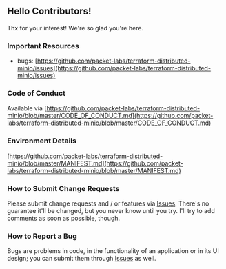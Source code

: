 ## Hello Contributors!
  Thx for your interest! We're so glad you're here. 

### Important Resources
  - bugs: [https://github.com/packet-labs/terraform-distributed-minio/issues](https://github.com/packet-labs/terraform-distributed-minio/issues)

### Code of Conduct
Available via [https://github.com/packet-labs/terraform-distributed-minio/blob/master/CODE_OF_CONDUCT.md](https://github.com/packet-labs/terraform-distributed-minio/blob/master/CODE_OF_CONDUCT.md)

### Environment Details
[https://github.com/packet-labs/terraform-distributed-minio/blob/master/MANIFEST.md](https://github.com/packet-labs/terraform-distributed-minio/blob/master/MANIFEST.md)

### How to Submit Change Requests
Please submit change requests and / or features via [Issues](https://github.com/packet-labs/terraform-distributed-minio/issues). There's no guarantee it'll be changed, but you never know until you try. I'll try to add comments as soon as possible, though.

### How to Report a Bug
Bugs are problems in code, in the functionality of an application or in its UI design; you can submit them through [Issues](https://github.com/packet-labs/terraform-distributed-minio/issues) as well.

